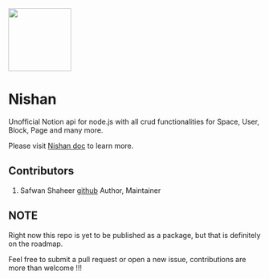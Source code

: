 <img height="125px" width="125px" src = "https://raw.githubusercontent.com/Nishan-Open-Source/Nishan/36445ccb61a714b3961d74db4d3a739ef776cd23/public/Logo3%40100px.svg">

# Nishan

Unofficial Notion api for node.js with all crud functionalities for Space, User, Block, Page and many more.

Please visit [Nishan doc](https://nishan-docs.netlify.app/) to learn more.

## Contributors

1. Safwan Shaheer [github](https://github.com/Devorein) Author, Maintainer


## NOTE

Right now this repo is yet to be published as a package, but that is definitely on the roadmap.

Feel free to submit a pull request or open a new issue, contributions are more than welcome !!!
